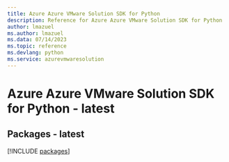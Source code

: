 ```yaml
---
title: Azure Azure VMware Solution SDK for Python
description: Reference for Azure Azure VMware Solution SDK for Python
author: lmazuel
ms.author: lmazuel
ms.data: 07/14/2023
ms.topic: reference
ms.devlang: python
ms.service: azurevmwaresolution
---
```

# Azure Azure VMware Solution SDK for Python - latest
## Packages - latest
[!INCLUDE [packages](azure-vmware-solution-index.md)]